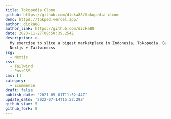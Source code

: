 ```yaml
---
title: Tokopedia Clone
github: https://github.com/dicka88/tokopedia-clone
demo: https://tokped.vercel.app/
author: dicka88
author_link: https://github.com/dicka88
date: 2023-11-27T08:50:39.254Z
description: >-
  My exercise to slice a bigest marketplace in Indonesia, Tokopedia. Build with
  Nextjs + Tailwindcss
ssg:
  - Nextjs
css:
  - Tailwind
  - PostCSS
cms: []
category:
  - Ecommerce
draft: false
publish_date: '2021-09-01T11:52:44Z'
update_date: '2022-07-14T15:52:29Z'
github_star: 5
github_fork: 0
---
```

